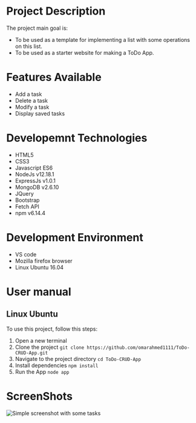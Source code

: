 # Project Description

The project main goal is:
* To be used as a template for implementing a list with some operations on this list.
* To be used as a starter website for making a ToDo App.

# Features Available
* Add a task
* Delete a task
* Modify a task
* Display saved tasks

# Developemnt Technologies
* HTML5
* CSS3
* Javascript ES6
* NodeJs v12.18.1
* ExpressJs v1.0.1
* MongoDB v2.6.10
* JQuery
* Bootstrap
* Fetch API
* npm v6.14.4

# Development Environment
* VS code
* Mozilla firefox browser
* Linux Ubuntu 16.04

# User manual
## Linux Ubuntu
To use this project, follow this steps:
1. Open a new terminal
2. Clone the project
```git clone https://github.com/omarahmed1111/ToDo-CRUD-App.git```
3. Navigate to the project directory
```cd ToDo-CRUD-App```
4. Install dependencies
```npm install```
5. Run the App
```node app```

# ScreenShots
![Simple screenshot with some tasks](https://i.imgur.com/QSuYq1S.png)








